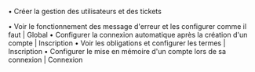 • Créer la gestion des utilisateurs et des tickets

• Voir le fonctionnement des message d'erreur et les configurer comme il faut | Global
• Configurer la connexion automatique après la création d'un compte | Inscription
• Voir les obligations et configurer les termes | Inscription
• Configurer le mise en mémoire d'un compte lors de sa connexion | Connexion
